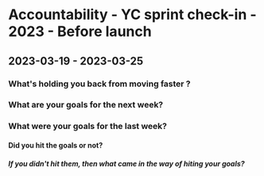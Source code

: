 # Accountability - YC sprint check-in - 2023 - Before launch

## 2023-03-19 - 2023-03-25

### What's holding you back from moving faster ?

### What are your goals for the next week?

### What were your goals for the last week?

#### Did you hit the goals or not?

##### If you didn't hit them, then what came in the way of hiting your goals?
